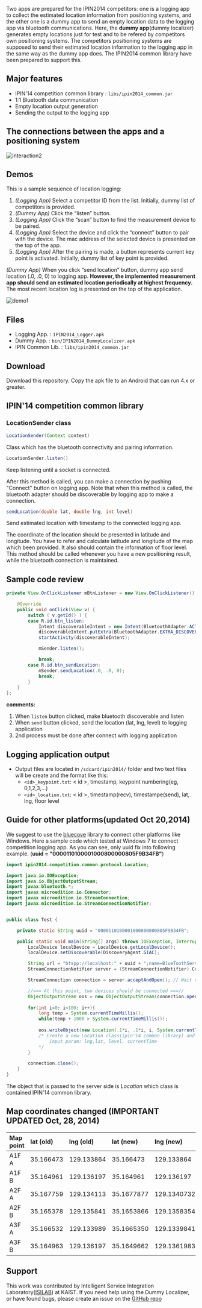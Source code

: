 Two apps are prepared for the IPIN2014 competitors: one is a logging app to collect the estimated location information from positioning systems, and the other one is a dummy app to send an empty location data to the logging app via bluetooth communications. Here, the **dummy app**(dummy localizer) generates empty locations just for test and to be refered by competitors own positioning systems. The competitors positioning systems are supposed to send their estimated location information to the logging app in the same way as the dummy app does. The IPIN2014 common library have been prepared to support this.

## Major features

* IPIN'14 competition common library : `libs/ipin2014_common.jar`
* 1:1 Bluetooth data communication
* Empty location output generation
* Sending the output to the logging app

## The connections between the apps and a positioning system
![interaction2](https://cloud.githubusercontent.com/assets/420433/4608526/8206e612-5282-11e4-8a37-04112f015673.png)

## Demos

This is a sample sequence of location logging:

1.	_(Logging App)_ Select a competitor ID from the list. Initially, dummy list of competitors is provided. 
2.	_(Dummy App)_ Click the “listen” button.
3.	_(Logging App)_ Click the “scan” button to find the measurement device to be paired.
4.	_(Logging App)_ Select the device and click the “connect” button to pair with the device. The mac address of the selected device is presented on the top of the app.
5.	_(Logging App)_ After the pairing is made, a button represents current key point is activated. Initially, dummy list of key point is provided.

_(Dummy App)_ When you click “send location” button, dummy app send location (.0, .0, 0) to logging app. **However, the implemented measurement app should send an estimated location periodically at highest frequency.** The most recent location log is presented on the top of the application.

![demo1](https://cloud.githubusercontent.com/assets/420433/4610527/94f69848-52b0-11e4-8a34-7ec521328518.png)

## Files

* Logging App. 		: `IPIN2014_Logger.apk`
* Dummy App. 		: `bin/IPIN2014_DummyLocalizer.apk`
* IPIN Common Lib.	: `libs/ipin2014_common.jar`

## Download

Download this repository. Copy the apk file to an Android that can run 4.x or greater.

## IPIN'14 competition common library
### LocationSender class

```Java
LocationSender(Context context)
```

Class which has the bluetooth connectivity and pairing information.

```Java
LocationSender.listen()
```

Keep listening until a socket is connected.

After this method is called, you can make a connection by pushing "Connect" button on logging app.
Note that when this method is called, the bluetooth adapter should be discoverable by logging app to make a connection.

```Java
sendLocation(double lat, double lng, int level)
```

Send estimated location with timestamp to the connected logging app.

The coordinate of the location should be presented in latitude and longitude. You have to refer and calculate latitude and longitude of the map which been provided. It also should contain the information of floor level.
This method should be called whenever you have a new positioning result, while the bluetooth connection is maintained.

## Sample code review

```Java
private View.OnClickListener mBtnListener = new View.OnClickListener() {

    @Override
    public void onClick(View v) {
        switch ( v.getId() ) {
        case R.id.btn_listen:
            Intent discoverableIntent = new Intent(BluetoothAdapter.ACTION_REQUEST_DISCOVERABLE);
            discoverableIntent.putExtra(BluetoothAdapter.EXTRA_DISCOVERABLE_DURATION, 300);
            startActivity(discoverableIntent);

            mSender.listen();

            break;
        case R.id.btn_sendLocation:
            mSender.sendLocation(.0, .0, 0);
            break;
        }
    }
};
```
**comments:**

1. When `listen` button clicked, make bluetooth discoverable and listen
2. When `send` button clicked, send the location (lat, lng, level) to logging application
3. 2nd process must be done after connect with logging application

## Logging application output

* Output files are located in `/sdcard/ipin2014/` folder and two text files will be create and the format like this:
	* `<id>_keypoint.txt`: < id >, timestamp, keypoint numbering(eg, 0,1,2,3,...)
	* `<id>_location.txt`: < id >, timestamp(recv), timestampe(send), lat, lng, floor level

## Guide for other platforms(updated Oct 20,2014)

We suggest to use the [bluecove](http://bluecove.org/) library to connect other platforms like Windows.
Here a sample code which tested at Windows 7 to connect competition logging app. As you can see, only uuid fix into following example.	(**uuid = "0000110100001000800000805F9B34FB"**)



```java
import ipin2014.competition.common.protocol.Location;

import java.io.IOException;
import java.io.ObjectOutputStream;
import javax.bluetooth.*;
import javax.microedition.io.Connector;
import javax.microedition.io.StreamConnection;
import javax.microedition.io.StreamConnectionNotifier;


public class Test {

	private static String uuid = "0000110100001000800000805F9B34FB";

    public static void main(String[] args) throws IOException, InterruptedException {
    	LocalDevice localDevice = LocalDevice.getLocalDevice();
    	localDevice.setDiscoverable(DiscoveryAgent.GIAC);

    	String url = "btspp://localhost:" + uuid + ";name=BlueToothServer";
    	StreamConnectionNotifier server = (StreamConnectionNotifier) Connector.open(url);

    	StreamConnection connection = server.acceptAndOpen(); // Wait until client connects

    	//=== At this point, two devices should be connected ===//
    	ObjectOutputStream oos = new ObjectOutputStream(connection.openOutputStream());
    	
    	for(int i=0; i<100; i++){
			long temp = System.currentTimeMillis();
			while(temp + 1000 > System.currentTimeMillis());
    	
    		oos.writeObject(new Location(.1*i, .1*i, i, System.currentTimeMillis()));
            /* Create a new Location class(ipin'14 common library) and send the object
            	input param: lng,lat, level, currentTime
            */
    	}

    	connection.close();
    }
}
```

The object that is passed to the server side is *Location* which class is contained IPIN'14 common library.


## Map coordinates changed (**IMPORTANT** UPDATED Oct, 28, 2014)

| Map point| lat (old)  | lng (old) |lat (**new**)  | lng (**new**) |
| :------------ |:---------------|:---------------|:---------------|:---------------|
| A1F A	 | 35.166473|129.133864	|35.166473|129.133864|
| A1F B	| 35.164961	|129.136197	|35.164961|129.136197|
| A2F A  | 35.167759|129.134113|35.1677877|129.1340732|
| A2F B  | 35.165378|129.135841|35.1653866|129.1358354|
| A3F A	|35.166532|129.133989|35.1665350|129.1339841|
| A3F B	|35.164963|129.136197|35.1649662|129.1361983|








## Support

This work was contributed by Intelligent Service Integration Laboratory([ISILAB](http://isilab.kaist.ac.kr)) at KAIST. If you need help using the Dummy Localizer, or have found bugs, please create an issue on the <a href="https://github.com/canlang/IPIN2014_DummyLocalizer/issues" target="_blank">GitHub repo</a>